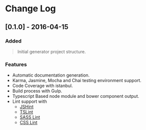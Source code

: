 # Change Log

## [0.1.0] - 2016-04-15

### Added
> Initial generator project structure.

### Features
- Automatic documentation generation.
- Karma, Jasmine, Mocha and Chai testing environment support.
- Code Coverage with istanbul.
- Build process with Gulp.
- Typescript Based node module and bower component output.
- Lint support with
  - [JSHint](http://jshint.com/)
  - [TSLint](https://www.npmjs.com/package/tslint)
  - [SASS Lint](https://www.npmjs.com/package/sass-lint)
  - [CSS Lint](https://www.npmjs.com/package/gulp-csslint) 



